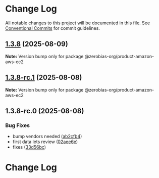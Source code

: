 # Change Log

All notable changes to this project will be documented in this file.
See [Conventional Commits](https://conventionalcommits.org) for commit guidelines.

## [1.3.8](https://github.com/zerobias-org/product/compare/@zerobias-org/product-amazon-aws-ec2@1.3.8-rc.1...@zerobias-org/product-amazon-aws-ec2@1.3.8) (2025-08-09)

**Note:** Version bump only for package @zerobias-org/product-amazon-aws-ec2





## [1.3.8-rc.1](https://github.com/zerobias-org/product/compare/@zerobias-org/product-amazon-aws-ec2@1.3.8-rc.0...@zerobias-org/product-amazon-aws-ec2@1.3.8-rc.1) (2025-08-08)

**Note:** Version bump only for package @zerobias-org/product-amazon-aws-ec2





## 1.3.8-rc.0 (2025-08-08)


### Bug Fixes

* bump vendors needed ([ab2cfb4](https://github.com/zerobias-org/product/commit/ab2cfb4a9cf2e3008e08b068f98011fec096c932))
* first data lets review ([02aee6e](https://github.com/zerobias-org/product/commit/02aee6e8c4f11675de7c63a00f4c8254a67a4dd7))
* fixes ([33d56bc](https://github.com/zerobias-org/product/commit/33d56bcaedf3fa5e3939a33c0fb57eda53539d05))





# Change Log
